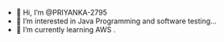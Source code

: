 - 👋 Hi, I’m @PRIYANKA-2795
- 👀 I’m interested in  Java Programming and software testing...
- 🌱 I’m currently learning  AWS .
